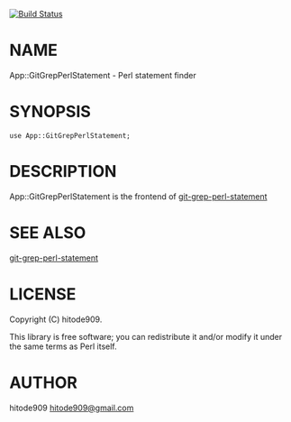 [![Build Status](https://travis-ci.org/hitode909/git-grep-perl-statement.svg?branch=master)](https://travis-ci.org/hitode909/git-grep-perl-statement)
# NAME

App::GitGrepPerlStatement - Perl statement finder

# SYNOPSIS

    use App::GitGrepPerlStatement;

# DESCRIPTION

App::GitGrepPerlStatement is the frontend of [git-grep-perl-statement](https://metacpan.org/pod/git-grep-perl-statement)

# SEE ALSO

[git-grep-perl-statement](https://metacpan.org/pod/git-grep-perl-statement)

# LICENSE

Copyright (C) hitode909.

This library is free software; you can redistribute it and/or modify
it under the same terms as Perl itself.

# AUTHOR

hitode909 <hitode909@gmail.com>
